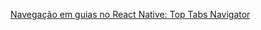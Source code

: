 [Navegação em guias no React Native: Top Tabs Navigator](https://www.youtube.com/watch?v=vWqMs1dOjlg)
